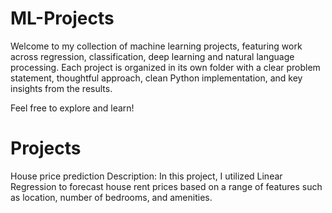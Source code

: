 # ML-Projects

Welcome to my collection of machine learning projects, featuring work across regression, classification, deep learning and natural language processing. Each project is organized in its own folder with a clear problem statement, thoughtful approach, clean Python implementation, and key insights from the results. 

Feel free to explore and learn!

# Projects
House price prediction
Description: In this project, I utilized Linear Regression to forecast house rent prices based on a range of features such as location, number of bedrooms, and amenities.
